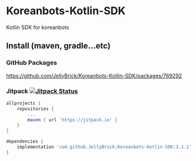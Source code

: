 # Koreanbots-Kotlin-SDK

Kotlin SDK for koreanbots

## Install (maven, gradle...etc)

### GitHub Packages

https://github.com/JellyBrick/Koreanbots-Kotlin-SDK/packages/769292

### Jitpack [![Jitpack Status](https://jitpack.io/v/JellyBrick/Koreanbots-Kotlin-SDK.svg)](https://jitpack.io/#JellyBrick/Koreanbots-Kotlin-SDK)

```groovy
allprojects {
	repositories {
		...
		maven { url 'https://jitpack.io' }
	}
}
```

```groovy
dependencies {
    implementation 'com.github.JellyBrick:Koreanbots-Kotlin-SDK:3.1.1'
}
```
